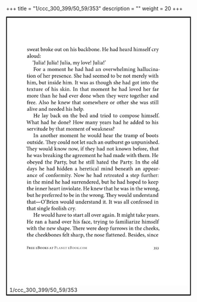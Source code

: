 +++
title = "1/ccc_300_399/50_59/353"
description = ""
weight = 20
+++

<table style="border:2px solid black;max-width:800px;max-height:800px;" 
><tr><td><img class="center-fit-jpg"
src="/jpg_/out_jpg_1984__353.jpg"  >1/ccc_300_399/50_59/353</img></td></tr></table>